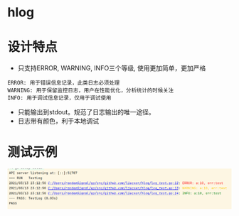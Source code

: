 # hlog

# 设计特点
* 只支持ERROR, WARNING, INFO三个等级, 使用更加简单，更加严格
```
ERROR: 用于错误信息记录，此类日志必须处理
WARNING: 用于保留监控日志，用户在性能优化，分析统计的时候关注
INFO: 用于调试信息记录，仅用于调试使用
```
* 只能输出到stdout。规范了日志输出的唯一途径。
* 日志带有颜色，利于本地调试

# 测试示例
![alt 测试样例](./log.jpg)
